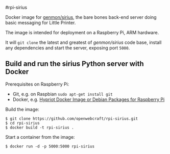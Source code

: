#rpi-sirius

Docker image for [genmon/sirius](https://github.com/genmon/sirius), the bare bones back-end server doing basic messaging for Little Printer.

The image is intended for deployment on a Raspberry Pi, ARM hardware.

It will `git clone` the latest and greatest of *genmon/sirius* code base, install any dependencies and start the server, exposing port `5000`.

## Build and run the sirius Python server with Docker

Prerequisites on Raspberry Pi:

- Git, e.g. on Raspbian `sudo apt-get install git`
- Docker, e.g. [Hypriot Docker Image or Debian Packages for Raspberry Pi](http://blog.hypriot.com/downloads/)

Build the image:

    $ git clone https://github.com/openwebcraft/rpi-sirius.git
    $ cd rpi-sirius 
    $ docker build -t rpi-sirius .
    
Start a container from the image:

    $ docker run -d -p 5000:5000 rpi-sirius

